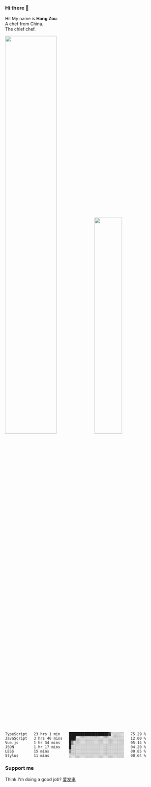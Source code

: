### Hi there 👋

Hi! My name is **Hang Zou**.  
A chef from China.  
The chief chef.

<img align="" width="57.5%" src="https://github-readme-stats.vercel.app/api?username=zouhangwithsweet&hide_title=true&hide_border=true&show_icons=true&include_all_commits=true&line_height=21" /><img align="" width="42.4%" src="https://github-readme-stats.vercel.app/api/top-langs/?username=zouhangwithsweet&hide_title=true&hide_border=true&layout=compact" />

<!--START_SECTION:waka-->

```text
TypeScript   23 hrs 1 min    ██████████████████▓░░░░░░   75.29 %
JavaScript   3 hrs 40 mins   ███░░░░░░░░░░░░░░░░░░░░░░   12.00 %
Vue.js       1 hr 34 mins    █▒░░░░░░░░░░░░░░░░░░░░░░░   05.14 %
JSON         1 hr 17 mins    █░░░░░░░░░░░░░░░░░░░░░░░░   04.20 %
LESS         15 mins         ▒░░░░░░░░░░░░░░░░░░░░░░░░   00.85 %
Stylus       11 mins         ░░░░░░░░░░░░░░░░░░░░░░░░░   00.64 %
```

<!--END_SECTION:waka-->

### Support me

Think I'm doing a good job? [爱发电](https://afdian.net/@zouhangsweet)

